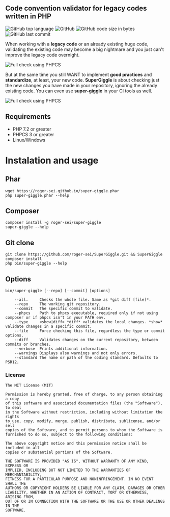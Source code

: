 ## Code convention validator for legacy codes written in PHP

![GitHub top language](https://img.shields.io/github/languages/top/roger-sei/SuperGiggle?style=for-the-badge)
![GitHub](https://img.shields.io/github/license/roger-sei/SuperGiggle?style=for-the-badge)
![GitHub code size in bytes](https://img.shields.io/github/languages/code-size/roger-sei/SuperGiggle?style=for-the-badge)
![GitHub last commit](https://img.shields.io/github/last-commit/roger-sei/SuperGiggle?style=for-the-badge)

When working with a **legacy code** or an already existing huge code, validating the existing code may become a big nightmare and you just can't improve the legacy code overnight.

![Full check using PHPCS](https://roger-sei.github.io/assets/phpcs.gif)

But at the same time you still WANT to implement **good practices** and **standardize**, at least, your new code. **SuperGiggle** is about checking just the new changes you have made in your repository, ignoring the already existing code. You can even use **super-giggle** in your CI tools as well.

![Full check using PHPCS](https://roger-sei.github.io/assets/super-giggle.gif)

## Requirements
- PHP 7.2 or greater
- PHPCS 3 or greater
- Linux/Windows

# Instalation and usage

## Phar

    wget https://roger-sei.github.io/super-giggle.phar
    php super-giggle.phar --help

## Composer
    composer install -g roger-sei/super-giggle
    super-giggle --help

## Git clone

    git clone https://github.com/roger-sei/SuperGiggle.git && SuperGiggle
    composer install
    php bin/super-giggle --help

## Options
    bin/super-giggle [--repo] [--commit] [options]
```
    --all.     Checks the whole file. Same as *git diff [file]*.
    --repo     The working git repository.
    --commit   The specific commit to validate.
    --phpcs    Path to phpcs executable, required only if not using composer or if phpcs isn't in your PATH env.
    --type     <show|diff> *diff* validates the local changes. *show* validate changes in a specific commit.
    --file     Force checking this file, regardless the type or commit options.
    --diff     Validates changes on the current repository, between commits or branches.
    --verbose  Prints additional information.
    --warnings Displays also warnings and not only errors.
    --standard The name or path of the coding standard. Defaults to PSR12.
```

### License

```
The MIT License (MIT)

Permission is hereby granted, free of charge, to any person obtaining a copy
of this software and associated documentation files (the "Software"), to deal
in the Software without restriction, including without limitation the rights
to use, copy, modify, merge, publish, distribute, sublicense, and/or sell
copies of the Software, and to permit persons to whom the Software is
furnished to do so, subject to the following conditions:

The above copyright notice and this permission notice shall be included in all
copies or substantial portions of the Software.

THE SOFTWARE IS PROVIDED "AS IS", WITHOUT WARRANTY OF ANY KIND, EXPRESS OR
IMPLIED, INCLUDING BUT NOT LIMITED TO THE WARRANTIES OF MERCHANTABILITY,
FITNESS FOR A PARTICULAR PURPOSE AND NONINFRINGEMENT. IN NO EVENT SHALL THE
AUTHORS OR COPYRIGHT HOLDERS BE LIABLE FOR ANY CLAIM, DAMAGES OR OTHER
LIABILITY, WHETHER IN AN ACTION OF CONTRACT, TORT OR OTHERWISE, ARISING FROM,
OUT OF OR IN CONNECTION WITH THE SOFTWARE OR THE USE OR OTHER DEALINGS IN THE
SOFTWARE.
```
